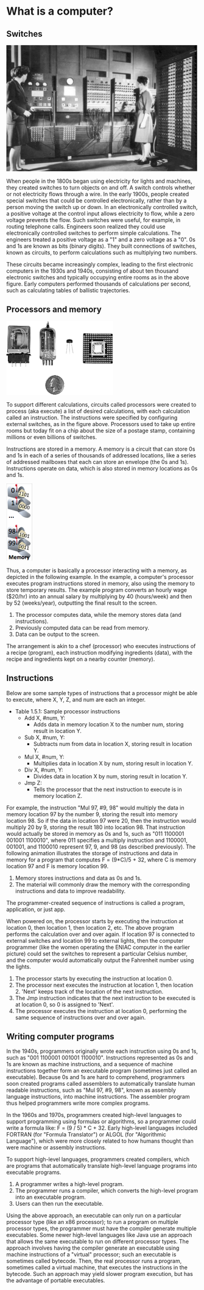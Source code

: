 # What is a computer?

## Switches

![alt text](image-1.png)

When people in the 1800s began using electricity for lights and machines, they created switches to turn objects on and off. A switch controls whether or not electricity flows through a wire. In the early 1900s, people created special switches that could be controlled electronically, rather than by a person moving the switch up or down. In an electronically controlled switch, a positive voltage at the control input allows electricity to flow, while a zero voltage prevents the flow. Such switches were useful, for example, in routing telephone calls. Engineers soon realized they could use electronically controlled switches to perform simple calculations. The engineers treated a positive voltage as a "1" and a zero voltage as a "0". 0s and 1s are known as bits (binary digits). They built connections of switches, known as circuits, to perform calculations such as multiplying two numbers.

These circuits became increasingly complex, leading to the first electronic computers in the 1930s and 1940s, consisting of about ten thousand electronic switches and typically occupying entire rooms as in the above figure. Early computers performed thousands of calculations per second, such as calculating tables of ballistic trajectories.

## Processors and memory

![alt text](image.png)

To support different calculations, circuits called processors were created to process (aka execute) a list of desired calculations, with each calculation called an instruction. The instructions were specified by configuring external switches, as in the figure above. Processors used to take up entire rooms but today fit on a chip about the size of a postage stamp, containing millions or even billions of switches.

Instructions are stored in a memory. A memory is a circuit that can store 0s and 1s in each of a series of thousands of addressed locations, like a series of addressed mailboxes that each can store an envelope (the 0s and 1s). Instructions operate on data, which is also stored in memory locations as 0s and 1s.

![alt text](image-2.png)

Thus, a computer is basically a processor interacting with a memory, as depicted in the following example. In the example, a computer's processor executes program instructions stored in memory, also using the memory to store temporary results. The example program converts an hourly wage ($20/hr) into an annual salary by multiplying by 40 (hours/week) and then by 52 (weeks/year), outputting the final result to the screen.

1. The processor computes data, while the memory stores data (and instructions).
2. Previously computed data can be read from memory.
3. Data can be output to the screen.

The arrangement is akin to a chef (processor) who executes instructions of a recipe (program), each instruction modifying ingredients (data), with the recipe and ingredients kept on a nearby counter (memory).

## Instructions

Below are some sample types of instructions that a processor might be able to execute, where X, Y, Z, and num are each an integer.

- Table 1.5.1: Sample processor instructions
  - Add X, #num, Y:
    - Adds data in memory location X to the number num, storing result in location Y.
  - Sub X, #num, Y:
    - Subtracts num from data in location X, storing result in location Y.
  - Mul X, #num, Y:
    - Multiplies data in location X by num, storing result in location Y.
  - Div X, #num, Y:
    - Divides data in location X by num, storing result in location Y.
  - Jmp Z:
    - Tells the processor that the next instruction to execute is in memory location Z.

For example, the instruction "Mul 97, #9, 98" would multiply the data in memory location 97 by the number 9, storing the result into memory location 98. So if the data in location 97 were 20, then the instruction would multiply 20 by 9, storing the result 180 into location 98. That instruction would actually be stored in memory as 0s and 1s, such as "011 1100001 001001 1100010", where 011 specifies a multiply instruction and 1100001, 001001, and 1100010 represent 97, 9, and 98 (as described previously). The following animation illustrates the storage of instructions and data in memory for a program that computes F = (9*C)/5 + 32, where C is memory location 97 and F is memory location 99.

1. Memory stores instructions and data as 0s and 1s.
2. The material will commonly draw the memory with the corresponding instructions and data to improve readability.

The programmer-created sequence of instructions is called a program, application, or just app.

When powered on, the processor starts by executing the instruction at location 0, then location 1, then location 2, etc. The above program performs the calculation over and over again. If location 97 is connected to external switches and location 99 to external lights, then the computer programmer (like the women operating the ENIAC computer in the earlier picture) could set the switches to represent a particular Celsius number, and the computer would automatically output the Fahrenheit number using the lights.

1. The processor starts by executing the instruction at location 0.
2. The processor next executes the instruction at location 1, then location 2. 'Next' keeps track of the location of the next instruction.
3. The Jmp instruction indicates that the next instruction to be executed is at location 0, so 0 is assigned to 'Next'.
4. The processor executes the instruction at location 0, performing the same sequence of instructions over and over again.

## Writing computer programs

In the 1940s, programmers originally wrote each instruction using 0s and 1s, such as "001 1100001 001001 1100010". Instructions represented as 0s and 1s are known as machine instructions, and a sequence of machine instructions together form an executable program (sometimes just called an executable). Because 0s and 1s are hard to comprehend, programmers soon created programs called assemblers to automatically translate human readable instructions, such as "Mul 97, #9, 98", known as assembly language instructions, into machine instructions. The assembler program thus helped programmers write more complex programs.

In the 1960s and 1970s, programmers created high-level languages to support programming using formulas or algorithms, so a programmer could write a formula like: F = (9 / 5) * C + 32. Early high-level languages included FORTRAN (for "Formula Translator") or ALGOL (for "Algorithmic Language"), which were more closely related to how humans thought than were machine or assembly instructions.

To support high-level languages, programmers created compilers, which are programs that automatically translate high-level language programs into executable programs.

1. A programmer writes a high-level program.
2. The programmer runs a compiler, which converts the high-level program into an executable program.
3. Users can then run the executable.

Using the above approach, an executable can only run on a particular processor type (like an x86 processor); to run a program on multiple processor types, the programmer must have the compiler generate multiple executables. Some newer high-level languages like Java use an approach that allows the same executable to run on different processor types. The approach involves having the compiler generate an executable using machine instructions of a "virtual" processor; such an executable is sometimes called bytecode. Then, the real processor runs a program, sometimes called a virtual machine, that executes the instructions in the bytecode. Such an approach may yield slower program execution, but has the advantage of portable executables.
